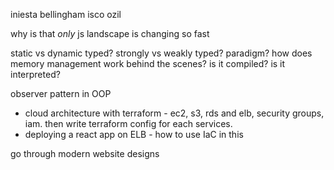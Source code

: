 iniesta
bellingham
isco
ozil


why is that *only* js landscape is changing so fast


static vs dynamic typed?
strongly vs weakly typed?
paradigm?
how does memory management work behind the scenes?
is it compiled? is it interpreted?


observer pattern in OOP


- cloud architecture with terraform - ec2, s3, rds and elb, security groups, iam. then write terraform config for each services.
- deploying a react app on ELB - how to use IaC in this

go through modern website designs